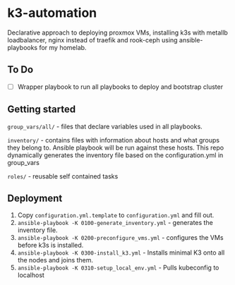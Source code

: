 # k3-automation
Declarative approach to deploying proxmox VMs, installing k3s with metallb loadbalancer, nginx instead of traefik and rook-ceph using ansible-playbooks for my homelab.

## To Do
- [ ] Wrapper playbook to run all playbooks to deploy and bootstrap cluster

## Getting started

`group_vars/all/` - files that declare variables used in all playbooks.

`inventory/` - contains files with information about hosts and what groups they belong to. Ansible playbook will be run against these hosts. This repo dynamically generates the inventory file based on the configuration.yml in group_vars

`roles/` - reusable self contained tasks

## Deployment

1. Copy `configuration.yml.template` to `configuration.yml` and fill out.
2. `ansible-playbook -K 0100-generate_inventory.yml` - generates the inventory file. 
3. `ansible-playbook -K 0200-preconfigure_vms.yml` - configures the VMs before k3s is installed.
4. `ansible-playbook -K 0300-install_k3.yml` - Installs minimal K3 onto all the nodes and joins them.
5. `ansible-playbook -K 0310-setup_local_env.yml` - Pulls kubeconfig to localhost
